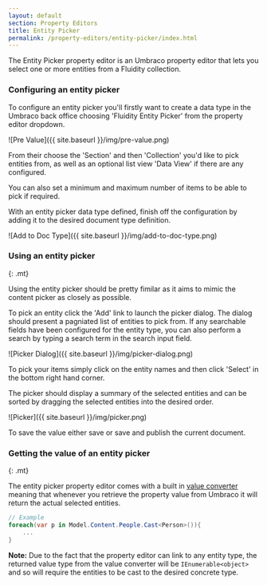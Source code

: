 ```yaml
---
layout: default
section: Property Editors
title: Entity Picker
permalink: /property-editors/entity-picker/index.html
---
```


The Entity Picker property editor is an Umbraco property editor that lets you select one or more entities from a Fluidity collection.

### Configuring an entity picker

To configure an entity picker you'll firstly want to create a data type in the Umbraco back office choosing 'Fluidity Entity Picker' from the property editor dropdown.

![Pre Value]({{ site.baseurl }}/img/pre-value.png) 

From their choose the 'Section' and then 'Collection' you'd like to pick entities from, as well as an optional list view 'Data View' if there are any configured.

You can also set a minimum and maximum number of items to be able to pick if required.

With an entity picker data type defined, finish off the configuration by adding it to the desired document type definition.

![Add to Doc Type]({{ site.baseurl }}/img/add-to-doc-type.png) 

### Using an entity picker
{: .mt}

Using the entity picker should be pretty fimilar as it aims to mimic the content picker as closely as possible.

To pick an entity click the 'Add' link to launch the picker dialog. The dialog should present a pagniated list of entities to pick from. If any searchable fields have been configured for the entity type, you can also perform a search by typing a search term in the search input field.

![Picker Dialog]({{ site.baseurl }}/img/picker-dialog.png) 

To pick your items simply click on the entity names and then click 'Select' in the bottom right hand corner.

The picker should display a summary of the selected entities and can be sorted by dragging the selected entities into the desired order.

![Picker]({{ site.baseurl }}/img/picker.png) 

To save the value either save or save and publish the current document.

### Getting the value of an entity picker
{: .mt}
 
The entity picker property editor comes with a built in [value converter](https://our.umbraco.org/documentation/extending/property-editors/value-converters) meaning that whenever you retrieve the property value from Umbraco it will return the actual selected entities.

````csharp
// Example
foreach(var p in Model.Content.People.Cast<Person>()){
    ...
}
````

**Note:** Due to the fact that the property editor can link to any entity type, the returned value type from the value converter will be `IEnumerable<object>` and so will require the entities to be cast to the desired concrete type.
